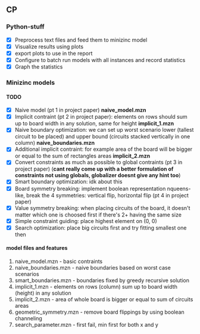 ## CP

### Python-stuff
* [x] Preprocess text files and feed them to minizinc model
* [x] Visualize results using plots 
* [x] export plots to use in the report
* [x]  Configure to batch run models with all instances and record statistics
* [x]  Graph the statistics

### Minizinc models
#### TODO
* [x] Naive model (pt 1 in project paper) **naive_model.mzn**
* [x] Implicit contraint (pt 2 in project paper): elements on rows should sum up to board width in any solution, same for height **implicit_1.mzn**
* [x] Naive boundary optimization: we can set up worst scenario lower (tallest circuit to be placed) and upper bound (circuits stacked vertically in one column) **naive_boundaries.mzn**
* [x] Additional implicit contraint: for example area of the board will be bigger or equal to the sum of rectangles areas **implicit_2.mzn**
* [x] Convert constraints as much as possible to global contraints (pt 3 in project paper) (**cant really come up with a better formulation of constraints not using globals, globalizer doesnt give any hint too**)
* [x] Smart boundary optimization: idk about this
* [x] Board symmetry breaking: implement boolean representation nqueens-like, break the 4 symmetries: vertical flip, horizontal flip (pt 4 in project paper)
* [x] Value symmetry breaking: when placing circuits of the board, it doesn't matter which one is choosed first if there's 2+ having the same size
* [x] Simple constraint guiding: place highest element on (0, 0)
* [x] Search optimization: place big circuits first and try fitting smallest one then

#### model files and features
1. naive_model.mzn - basic contraints
2. naive_boundaries.mzn - naive boundaries based on worst case scenarios
3. smart_boundaries.mzn - boundaries fixed by greedy recursive solution
4. implicit_1.mzn - elements on rows (column) sum up to board width (height) in any solution
5. implicit_2.mzn - area of whole board is bigger or equal to sum of circuits areas
6. geometric_symmetry.mzn - remove board flippings by using boolean channeling
7. search_parameter.mzn - first fail, min first for both x and y
